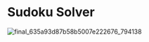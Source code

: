 # Sudoku Solver



![final_635a93d87b58b5007e222676_794138](https://user-images.githubusercontent.com/56363090/198315351-e2511c3c-1a8d-4f4f-be36-16ec70b6c361.gif)

